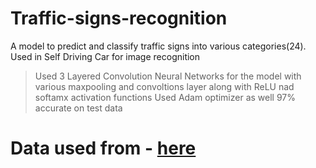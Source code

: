 # Traffic-signs-recognition
A model to predict and classify traffic signs into various categories(24). Used in Self Driving Car for image recognition

>Used 3 Layered Convolution Neural Networks for the model with various maxpooling and convoltions layer along with ReLU nad softamx activation functions 
>Used Adam optimizer as well
>97% accurate on test data
# Data used from - [here](https://www.kaggle.com/datasets/meowmeowmeowmeowmeow/gtsrb-german-traffic-sign)
